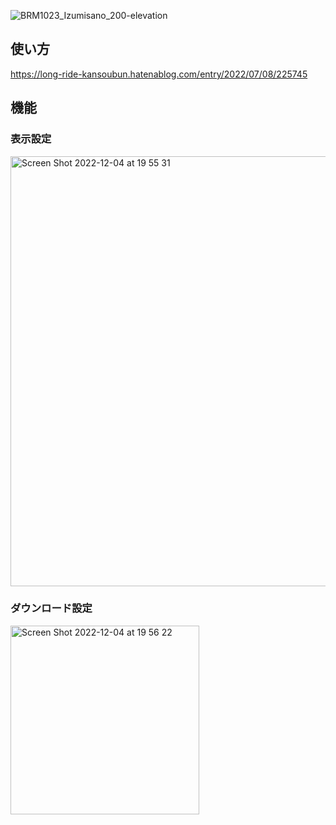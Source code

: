 ![BRM1023_Izumisano_200-elevation](https://user-images.githubusercontent.com/13819100/205486778-c691eced-1272-4f2c-824b-8aa1288c3e91.png)

## 使い方
https://long-ride-kansoubun.hatenablog.com/entry/2022/07/08/225745

## 機能
### 表示設定
<img width="688" alt="Screen Shot 2022-12-04 at 19 55 31" src="https://user-images.githubusercontent.com/13819100/205486767-6cdae03f-0b79-4db7-a10e-5f6c6d75c625.png">

### ダウンロード設定
<img width="302" alt="Screen Shot 2022-12-04 at 19 56 22" src="https://user-images.githubusercontent.com/13819100/205486776-1a553d77-06a0-41ac-825c-df8933d8b14e.png">
